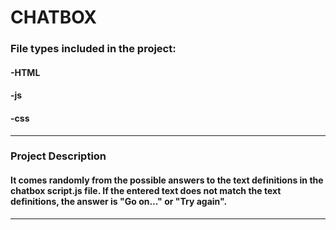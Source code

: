 # **CHATBOX**
### **File types included in the project:**
#### -HTML 
#### -js
#### -css
---
### **Project Description**
#### It comes randomly from the possible answers to the text definitions in the chatbox script.js file. If the entered text does not match the text definitions, the answer is "Go on..." or "Try again".
---